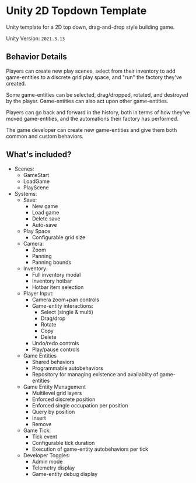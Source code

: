 # Unity 2D Topdown Template
Unity template for a 2D top down, drag-and-drop style building game.

Unity Version: `2021.3.13`

## Behavior Details
Players can create new play scenes, select from their inventory to add 
game-entities to a discrete grid play space, and "run" the factory they've 
created.

Some game-entities can be selected, drag/dropped, rotated, and destroyed by the 
player. 
Game-entities can also act upon other game-entities. 

Players can go back and forward in the history, both in terms of how they've 
moved game-entities, and the automations their factory has performed.

The game developer can create new game-entities and give them both common and 
custom behaviors.

## What's included?
- Scenes:
    - GameStart
    - LoadGame
    - PlayScene
- Systems:
    - Save:
        - New game
        - Load game
        - Delete save
        - Auto-save
    - Play Space
        - Configurable grid size
    - Camera:
        - Zoom
        - Panning
        - Panning bounds
    - Inventory:
        - Full inventory modal
        - Inventory hotbar
        - Hotbar item selection
    - Player Input:
        - Camera zoom+pan controls
        - Game-entity interactions:
            - Select (single & multi)
            - Drag/drop
            - Rotate
            - Copy
            - Delete
        - Undo/redo controls
        - Play/pause controls
    - Game Entities
        - Shared behaviors
        - Programmable autobehaviors
        - Repository for managing existence and availablity of game-entities
    - Game Entity Management
        - Multilevel grid layers
        - Enforced discrete position
        - Enforced single occupation per position
        - Query by position
        - Insert
        - Remove
    - Game Tick:
        - Tick event
        - Configurable tick duration
        - Execution of game-entity autobehaviors per tick
    - Developer Toggles:
        - Admin mode
        - Telemetry display
        - Game-entity debug display